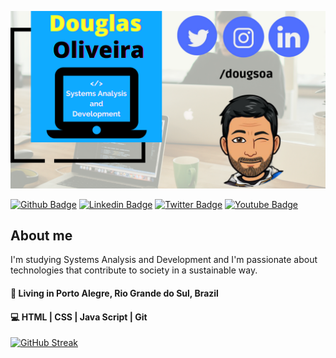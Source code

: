 ![my name and my social netwroks](https://github.com/dougsoa/dougsoa/blob/main/logo%20douglas.png)

[![Github Badge](https://img.shields.io/badge/-Github-000?style=flat-square&logo=Github&logoColor=white&link=https://github.com/fagnerpsantos)](https://github.com/doga-code)
[![Linkedin Badge](https://img.shields.io/badge/-LinkedIn-blue?style=flat-square&logo=Linkedin&logoColor=white&link=https://www.linkedin.com/in/fagnerpsantos/)](https://www.linkedin.com/in/dougsoa/)
[![Twitter Badge](https://img.shields.io/badge/-Twitter-1ca0f1?style=flat-square&labelColor=1ca0f1&logo=twitter&logoColor=white&link=https://twitter.com/fagnerpsantos)](https://twitter.com/dougsoa)
[![Youtube Badge](https://img.shields.io/badge/-YouTube-ff0000?style=flat-square&labelColor=ff0000&logo=youtube&logoColor=white&link=https://www.youtube.com/user/TreinaWeb)](https://www.youtube.com/channel/UC9sRCBC8ZtpA9lHiVM2rRSg)

## About me
I'm studying Systems Analysis and Development and I'm passionate about technologies that contribute to society in a sustainable way.

#### 📌 Living in Porto Alegre, Rio Grande do Sul, Brazil
#### 💻 HTML | CSS | Java Script | Git

[![GitHub Streak](https://github-readme-streak-stats.herokuapp.com/?user=dougsoa)](https://git.io/streak-stats)
